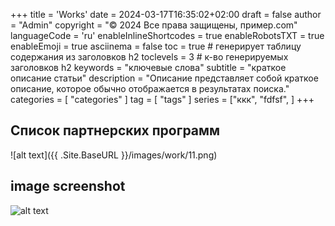 +++
title = 'Works'
date = 2024-03-17T16:35:02+02:00
draft = false
author = "Admin"
copyright = "© 2024 Все права защищены, пример.com"
languageCode = 'ru'
enableInlineShortcodes = true
enableRobotsTXT = true
enableEmoji = true
asciinema = false
toc = true # генерирует таблицу содержания из заголовков h2
toclevels = 3 # к-во генерируемых заголовков h2
keywords = "ключевые слова"
subtitle = "краткое описание статьи"
description = "Описание представляет собой краткое описание, которое обычно отображается в результатах поиска."
categories = [ "categories" ]
tag = [ "tags" ]
series = ["ккк", "fdfsf", ]
+++



## Список партнерских программ
![alt text]({{ .Site.BaseURL }}/images/work/11.png)

## image screenshot 

![alt text](/images/work/12.png)
